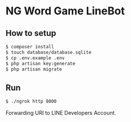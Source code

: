 # NG Word Game LineBot

## How to setup
```bash
$ composer install
$ touch database/database.sqlite
$ cp .env.example .env
$ php artisan key:generate
$ php artisan migrate
```

## Run
```bash
$ ./ngrok http 8000
```
Forwarding URI to LINE Developers Account.
